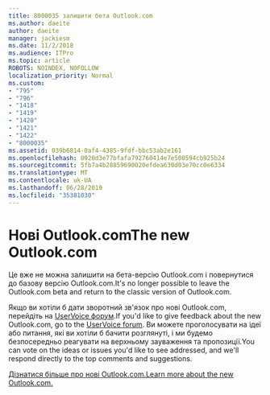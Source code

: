 ```yaml
---
title: 8000035 залишити бета Outlook.com
ms.author: daeite
author: daeite
manager: jackiesm
ms.date: 11/2/2018
ms.audience: ITPro
ms.topic: article
ROBOTS: NOINDEX, NOFOLLOW
localization_priority: Normal
ms.custom:
- "795"
- "796"
- "1418"
- "1419"
- "1420"
- "1421"
- "1422"
- "8000035"
ms.assetid: 039b6814-0af4-4385-9fdf-bbc53ab2e161
ms.openlocfilehash: 0920d3e77bfafa792760414e7e500594cb925b24
ms.sourcegitcommit: 5fb7a4b28859690020efdea630d03e70cc0e6334
ms.translationtype: MT
ms.contentlocale: uk-UA
ms.lasthandoff: 06/28/2019
ms.locfileid: "35381030"
---
```

# <a name="the-new-outlookcom"></a><span data-ttu-id="2c425-102">Нові Outlook.com</span><span class="sxs-lookup"><span data-stu-id="2c425-102">The new Outlook.com</span></span>

<span data-ttu-id="2c425-103">Це вже не можна залишити на бета-версію Outlook.com і повернутися до базову версію Outlook.com.</span><span class="sxs-lookup"><span data-stu-id="2c425-103">It's no longer possible to leave the Outlook.com beta and return to the classic version of Outlook.com.</span></span>
  
<span data-ttu-id="2c425-104">Якщо ви хотіли б дати зворотний зв'язок про нові Outlook.com, перейдіть на [UserVoice форум](https://go.microsoft.com/fwlink/p/?linkid=851599).</span><span class="sxs-lookup"><span data-stu-id="2c425-104">If you'd like to give feedback about the new Outlook.com, go to the [UserVoice forum](https://go.microsoft.com/fwlink/p/?linkid=851599).</span></span> <span data-ttu-id="2c425-105">Ви можете проголосувати на ідеї або питання, які ви хотіли б бачити розглянуті, і ми будемо безпосередньо реагувати на верхньому зауваження та пропозиції.</span><span class="sxs-lookup"><span data-stu-id="2c425-105">You can vote on the ideas or issues you'd like to see addressed, and we'll respond directly to the top comments and suggestions.</span></span>
  
[<span data-ttu-id="2c425-106">Дізнатися більше про нові Outlook.com.</span><span class="sxs-lookup"><span data-stu-id="2c425-106">Learn more about the new Outlook.com.</span></span>](https://go.microsoft.com/fwlink/p/?linkid=874356)
  